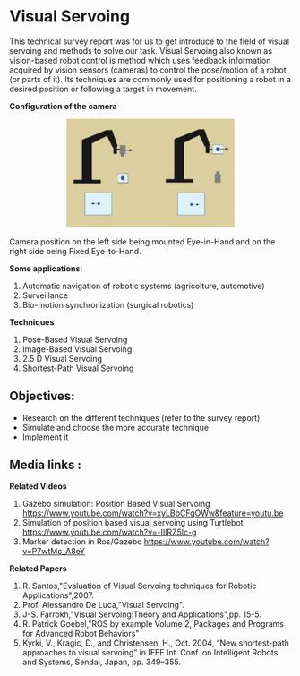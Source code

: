 # Visual Servoing
 This technical survey report was for us to get introduce to the field of visual servoing and methods to solve our task.
 Visual Servoing also known as vision-based robot control is method which uses feedback information acquired by vision sensors (cameras) to control the pose/motion of a robot (or parts of it). Its techniques are commonly used for positioning a robot in a desired position or following a target in movement.
 
 **Configuration of the camera**
 <p align="center">
<img src="/Materials/images/eyeintohand.JPG" width="300">
</p>
Camera position on the left side being mounted Eye-in-Hand and on the right side being Fixed Eye-to-Hand.



 **Some applications:**
 1. Automatic navigation of robotic systems (agricolture, automotive) 
 2. Surveillance
 3. Bio-motion synchronization (surgical robotics)
 
 
  **Techniques**
  1. Pose-Based Visual Servoing
  2. Image-Based Visual Servoing
  3. 2.5 D Visual Servoing
  4. Shortest-Path Visual Servoing
 

## Objectives:
- Research on the different techniques (refer to the survey report)
- Simulate and choose the more accurate technique
- Implement it


## Media links :

**Related Videos**
1. Gazebo simulation: Position Based Visual Servoing https://www.youtube.com/watch?v=xyLBbCFqOWw&feature=youtu.be
2. Simulation of position based visual servoing using Turtlebot https://www.youtube.com/watch?v=-IIlRZ5Ic-g
3. Marker detection in Ros/Gazebo https://www.youtube.com/watch?v=P7wtMc_A8eY

**Related Papers**
1. R. Santos,"Evaluation of Visual Servoing techniques for Robotic Applications",2007.
2. Prof. Alessandro De Luca,"Visual Servoing".
3. J-S. Farrokh,"Visual Servoing:Theory and Applications",pp. 15-5.
4. R. Patrick Goebel,"ROS by example Volume 2, Packages and Programs for Advanced Robot Behaviors"
5. Kyrki, V., Kragic, D., and Christensen, H., Oct. 2004, “New shortest-path approaches to visual
servoing” in IEEE Int. Conf. on Intelligent Robots and Systems, Sendai, Japan, pp. 349–355.
